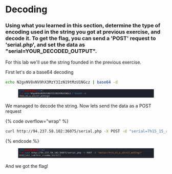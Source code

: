 # Decoding

### Using what you learned in this section, determine the type of encoding used in the string you got at previous exercise, and decode it. To get the flag, you can send a 'POST' request to 'serial.php', and set the data as "serial=YOUR\_DECODED\_OUTPUT".

For this lab we'll use the string founded in the previous exercise.

First let's do a base64 decoding

```bash
echo N2gxNV8xNV9hX3MzY3IzN19tMzU1NGcz | base64 -d
```

<figure><img src="../../../.gitbook/assets/image (21) (1).png" alt=""><figcaption></figcaption></figure>

We managed to decode the string. Now lets send the data as a POST request

{% code overflow="wrap" %}
```bash
curl http://94.237.58.102:36075/serial.php -X POST -d "serial=7h15_15_a_s3cr37_m3554g3"
```
{% endcode %}

<figure><img src="../../../.gitbook/assets/image (22) (1).png" alt=""><figcaption></figcaption></figure>

And we got the flag!
